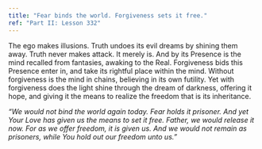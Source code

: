 ```yaml
---
title: "Fear binds the world. Forgiveness sets it free."
ref: "Part II: Lesson 332"
---
```


The ego makes illusions. Truth undoes its evil dreams by shining them
away. Truth never makes attack. It merely is. And by its Presence is the
mind recalled from fantasies, awaking to the Real. Forgiveness bids this
Presence enter in, and take its rightful place within the mind. Without
forgiveness is the mind in chains, believing in its own futility. Yet
with forgiveness does the light shine through the dream of darkness,
offering it hope, and giving it the means to realize the freedom that is
its inheritance.

*“We would not bind the world again today. Fear holds it prisoner. And
yet Your Love has given us the means to set it free. Father, we would
release it now. For as we offer freedom, it is given us. And we would
not remain as prisoners, while You hold out our freedom unto us.”*

